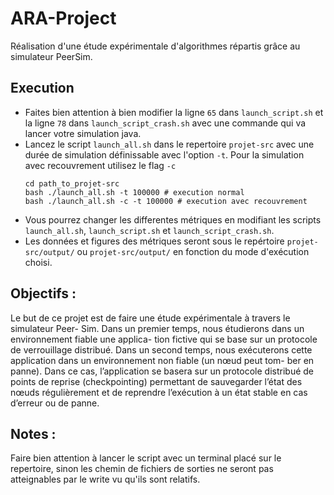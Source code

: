 # ARA-Project

Réalisation d'une étude expérimentale d'algorithmes répartis grâce au simulateur PeerSim.

## Execution

- Faites bien attention à bien modifier la ligne `65` dans `launch_script.sh` et la ligne `78` dans `launch_script_crash.sh` avec une commande qui va lancer votre simulation java.
- Lancez le script `launch_all.sh` dans le repertoire `projet-src` avec une durée de simulation définissable avec  l'option `-t`. Pour la simulation avec recouvrement utilisez le flag `-c`
    ```shell
    cd path_to_projet-src
    bash ./launch_all.sh -t 100000 # execution normal
    bash ./launch_all.sh -c -t 100000 # execution avec recouvrement
    ```
- Vous pourrez changer les differentes métriques en modifiant les scripts `launch_all.sh`, `launch_script.sh` et `launch_script_crash.sh`.
- Les données et figures des métriques seront sous le repértoire `projet-src/output/` ou `projet-src/output/` en fonction du mode d'exécution choisi.

## Objectifs : 

Le but de ce projet est de faire une étude expérimentale à travers le simulateur Peer-
Sim. Dans un premier temps, nous étudierons dans un environnement fiable une applica-
tion fictive qui se base sur un protocole de verrouillage distribué. Dans un second temps,
nous exécuterons cette application dans un environnement non fiable (un nœud peut tom-
ber en panne). Dans ce cas, l’application se basera sur un protocole distribué de points
de reprise (checkpointing) permettant de sauvegarder l’état des nœuds régulièrement et
de reprendre l’exécution à un état stable en cas d’erreur ou de panne.

## Notes :

Faire bien attention à lancer le script avec un terminal placé sur le repertoire, sinon 
les chemin de fichiers de sorties ne seront pas atteignables par le write vu qu'ils sont 
relatifs.